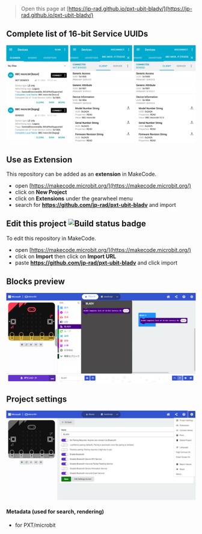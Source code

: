 
> Open this page at [https://jp-rad.github.io/pxt-ubit-bladv/](https://jp-rad.github.io/pxt-ubit-bladv/)

## Complete list of 16-bit Service UUIDs

![devices](https://github.com/jp-rad/pxt-ubit-bladv/raw/master/.github/statics/devices.png)

## Use as Extension

This repository can be added as an **extension** in MakeCode.

* open [https://makecode.microbit.org/](https://makecode.microbit.org/)
* click on **New Project**
* click on **Extensions** under the gearwheel menu
* search for **https://github.com/jp-rad/pxt-ubit-bladv** and import

## Edit this project ![Build status badge](https://github.com/jp-rad/pxt-ubit-bladv/workflows/MakeCode/badge.svg)

To edit this repository in MakeCode.

* open [https://makecode.microbit.org/](https://makecode.microbit.org/)
* click on **Import** then click on **Import URL**
* paste **https://github.com/jp-rad/pxt-ubit-bladv** and click import

## Blocks preview

<!--
This image shows the blocks code from the last commit in master.
This image may take a few minutes to refresh.

![A rendered view of the blocks](https://github.com/jp-rad/pxt-ubit-bladv/raw/master/.github/makecode/blocks.png)
-->
![A rendered view of the blocks](https://github.com/jp-rad/pxt-ubit-bladv/raw/master/.github/statics/blocks.png)

## Project settings

![Project settings](https://github.com/jp-rad/pxt-ubit-bladv/raw/master/.github/statics/settings.png)

#### Metadata (used for search, rendering)

* for PXT/microbit
<script src="https://makecode.com/gh-pages-embed.js"></script><script>makeCodeRender("{{ site.makecode.home_url }}", "{{ site.github.owner_name }}/{{ site.github.repository_name }}");</script>
